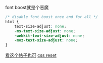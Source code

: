font boost就是个恶魔
```css
/* disable font boost once and for all */
html {
    text-size-adjust: none;
    -ms-text-size-adjust: none;
    -webkit-text-size-adjust: none;
    -moz-text-size-adjust: none;
}
```

[看这个帖子也可](https://briantree.se/quick-tip-03-prevent-mobile-device-text-inflation-text-size-adjust-property/)
[css reset](http://web.simmons.edu/~grovesd/comm244/notes/week4/css-reset)